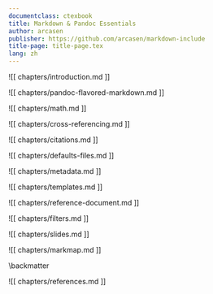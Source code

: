 ```yaml
---
documentclass: ctexbook
title: Markdown & Pandoc Essentials
author: arcasen
publisher: https://github.com/arcasen/markdown-include
title-page: title-page.tex
lang: zh
---
```


<!-- # Markdown & Pandoc Essentials -->

![[ chapters/introduction.md ]]

<!-- ![[ chapters/markdown-cheat-sheet.md ]] -->

<!-- ![[ chapters/basic-syntax.md ]] -->

<!-- ![[ chapters/extended-syntax.md ]] -->

![[ chapters/pandoc-flavored-markdown.md ]]

![[ chapters/math.md ]]

![[ chapters/cross-referencing.md ]]

![[ chapters/citations.md ]]

![[ chapters/defaults-files.md ]]

![[ chapters/metadata.md ]]

![[ chapters/templates.md ]]

![[ chapters/reference-document.md ]]

![[ chapters/filters.md ]]

![[ chapters/slides.md ]]

![[ chapters/markmap.md ]]

\backmatter

![[ chapters/references.md ]]
